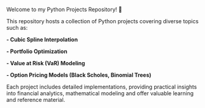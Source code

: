 Welcome to my Python Projects Repository! 🐍

This repository hosts a collection of Python projects covering diverse topics such as:

 **- Cubic Spline Interpolation**
 
**- Portfolio Optimization**

**- Value at Risk (VaR) Modeling**

**- Option Pricing Models (Black Scholes, Binomial Trees)**


Each project includes detailed implementations, providing practical insights into financial analytics, mathematical modeling and offer valuable learning and reference material.

